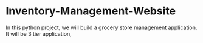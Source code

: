# Inventory-Management-Website
In this python project, we will build a grocery store management application. It will be 3 tier application,
